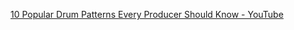 [10 Popular Drum Patterns Every Producer Should Know - YouTube](https://www.youtube.com/watch?v=c7ffMObdxro)
